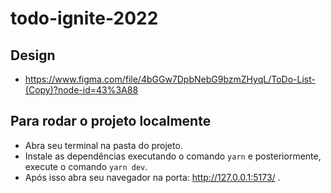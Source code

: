 # todo-ignite-2022

## Design
- https://www.figma.com/file/4bGGw7DpbNebG9bzmZHyqL/ToDo-List-(Copy)?node-id=43%3A88
## Para rodar o projeto localmente
- Abra seu terminal na pasta do projeto.
- Instale as dependências executando o comando `yarn` e posteriormente, execute o comando `yarn dev`.
- Após isso abra seu navegador na porta: http://127.0.0.1:5173/ .

